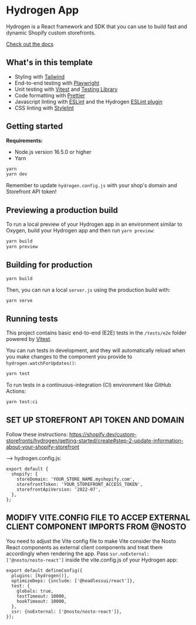 # Hydrogen App

Hydrogen is a React framework and SDK that you can use to build fast and dynamic Shopify custom storefronts.

[Check out the docs](https://shopify.dev/custom-storefronts/hydrogen)

## What's in this template

- Styling with [Tailwind](https://tailwindcss.com/)
- End-to-end testing with [Playwright](https://playwright.dev)
- Unit testing with [Vitest](https://vitest.dev) and [Testing Library](https://testing-library.com)
- Code formatting with [Prettier](https://prettier.io)
- Javascript linting with [ESLint](https://eslint.org) and the Hydrogen [ESLint plugin](https://github.com/Shopify/hydrogen/tree/main/packages/eslint-plugin)
- CSS linting with [Stylelint](https://stylelint.io)

## Getting started

**Requirements:**

- Node.js version 16.5.0 or higher
- Yarn

```bash
yarn
yarn dev
```

Remember to update `hydrogen.config.js` with your shop's domain and Storefront API token!

## Previewing a production build

To run a local preview of your Hydrogen app in an environment similar to Oxygen, build your Hydrogen app and then run `yarn preview`:

```bash
yarn build
yarn preview
```

## Building for production

```bash
yarn build
```

Then, you can run a local `server.js` using the production build with:

```bash
yarn serve
```

## Running tests

This project contains basic end-to-end (E2E) tests in the `/tests/e2e` folder powered by [Vitest](https://vitest.dev).

You can run tests in development, and they will automatically reload when you make changes to the component you provide to `hydrogen.watchForUpdates()`:

```bash
yarn test
```

To run tests in a continuous-integration (CI) environment like GitHub Actions:

```bash
yarn test:ci
```

## SET UP STOREFRONT API TOKEN AND DOMAIN

Follow these instructions:
https://shopify.dev/custom-storefronts/hydrogen/getting-started/create#step-2-update-information-about-your-shopify-storefront

--> hydrogen.config.js:

```
export default {
  shopify: {
    storeDomain: 'YOUR_STORE_NAME.myshopify.com',
    storefrontToken: 'YOUR_STOREFRONT_ACCESS_TOKEN',
    storefrontApiVersion: '2022-07',
  },
};
```

## MODIFY VITE.CONFIG FILE TO ACCEP EXTERNAL CLIENT COMPONENT IMPORTS FROM @NOSTO

You need to adjust the Vite config file to make Vite consider the Nosto React components as external client components and treat them accordingly when rendering the app.
Pass `ssr.noExternal: [‘@nosto/nosto-react‘]` inside the vite.config.js of your Hydrogen app:

```
export default defineConfig({
  plugins: [hydrogen()],
  optimizeDeps: {include: ['@headlessui/react']},
  test: {
    globals: true,
    testTimeout: 10000,
    hookTimeout: 10000,
  },
  ssr: {noExternal: ['@nosto/nosto-react']},
});
```
